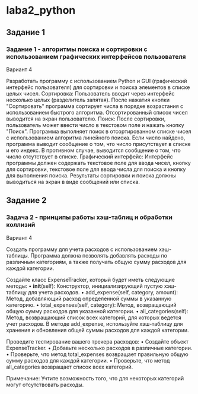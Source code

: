 ﻿# laba2_python

 ## Задание 1
 ### Задание 1 - алгоритмы поиска и сортировки  с использованием графических интерфейсов пользователя
 Вариант 4

Разработать программу с использованием Python и GUI (графический интерфейс пользователя) для сортировки и поиска элементов в списке целых чисел.
Сортировка:
Пользователь вводит через интерфейс несколько целых (разделитель запятая). После нажатия кнопки "Сортировать" программа сортирует числа в порядке возрастания с использованием быстрого алгоритма. Отсортированный список чисел выводится на экран пользователю.
Поиск:
После сортировки, пользователь может ввести число в текстовом поле и нажать кнопку "Поиск". Программа выполняет поиск в отсортированном списке чисел с использованием алгоритма линейного поиска. Если число найдено, программа выводит сообщение о том, что число присутствует в списке и его индекс. В противном случае, выводится сообщение о том, что число отсутствует в списке.
Графический интерфейс:
Интерфейс программы должен содержать текстовое поле для ввода чисел, кнопку для сортировки, текстовое поле для ввода числа для поиска и кнопку для выполнения поиска. Результаты сортировки и поиска должны выводиться на экран в виде сообщений или списка.



## Задание 2
### Задача 2 - принципы работы хэш-таблиц и обработки коллизий
Вариант 4

Создать программу для учета расходов с использованием хэш-таблицы. Программа должна позволять добавлять расходы по различным категориям, а также получать общую сумму расходов для каждой категории.

Создайте класс ExpenseTracker, который будет иметь следующие методы:
    • __init__(self): Конструктор, инициализирующий пустую хэш-таблицу для учета расходов.
    • add_expense(self, category, amount): Метод, добавляющий расход определенной суммы в указанную категорию.
    • total_expenses(self, category): Метод, возвращающий общую сумму расходов для указанной категории.
    • all_categories(self): Метод, возвращающий список всех категорий, для которых ведется учет расходов.
В методе add_expense, используйте хэш-таблицу для хранения и обновления общей суммы расходов для каждой категории.

Проведите тестирование вашего трекера расходов:
    • Создайте объект ExpenseTracker.
    • Добавьте несколько расходов в различные категории.
    • Проверьте, что метод total_expenses возвращает правильную общую сумму расходов для каждой категории.
    • Проверьте, что метод all_categories возвращает список всех категорий.

Примечание:
Учтите возможность того, что для некоторых категорий могут отсутствовать расходы.
